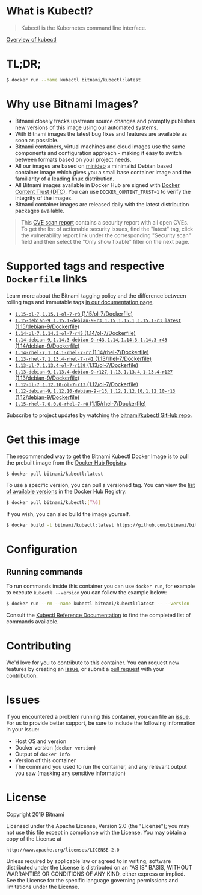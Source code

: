 
# What is Kubectl?

> Kubectl is the Kubernetes command line interface.

[Overview of kubectl](https://kubernetes.io/docs/reference/kubectl/overview/)

# TL;DR;

```bash
$ docker run --name kubectl bitnami/kubectl:latest
```

# Why use Bitnami Images?

* Bitnami closely tracks upstream source changes and promptly publishes new versions of this image using our automated systems.
* With Bitnami images the latest bug fixes and features are available as soon as possible.
* Bitnami containers, virtual machines and cloud images use the same components and configuration approach - making it easy to switch between formats based on your project needs.
* All our images are based on [minideb](https://github.com/bitnami/minideb) a minimalist Debian based container image which gives you a small base container image and the familiarity of a leading linux distribution.
* All Bitnami images available in Docker Hub are signed with [Docker Content Trust (DTC)](https://docs.docker.com/engine/security/trust/content_trust/). You can use `DOCKER_CONTENT_TRUST=1` to verify the integrity of the images.
* Bitnami container images are released daily with the latest distribution packages available.


> This [CVE scan report](https://quay.io/repository/bitnami/kubectl?tab=tags) contains a security report with all open CVEs. To get the list of actionable security issues, find the "latest" tag, click the vulnerability report link under the corresponding "Security scan" field and then select the "Only show fixable" filter on the next page.

# Supported tags and respective `Dockerfile` links

Learn more about the Bitnami tagging policy and the difference between rolling tags and immutable tags [in our documentation page](https://docs.bitnami.com/containers/how-to/understand-rolling-tags-containers/).


* [`1.15-ol-7`, `1.15.1-ol-7-r3` (1.15/ol-7/Dockerfile)](https://github.com/bitnami/bitnami-docker-kubectl/blob/1.15.1-ol-7-r3/1.15/ol-7/Dockerfile)
* [`1.15-debian-9`, `1.15.1-debian-9-r3`, `1.15`, `1.15.1`, `1.15.1-r3`, `latest` (1.15/debian-9/Dockerfile)](https://github.com/bitnami/bitnami-docker-kubectl/blob/1.15.1-debian-9-r3/1.15/debian-9/Dockerfile)
* [`1.14-ol-7`, `1.14.3-ol-7-r45` (1.14/ol-7/Dockerfile)](https://github.com/bitnami/bitnami-docker-kubectl/blob/1.14.3-ol-7-r45/1.14/ol-7/Dockerfile)
* [`1.14-debian-9`, `1.14.3-debian-9-r43`, `1.14`, `1.14.3`, `1.14.3-r43` (1.14/debian-9/Dockerfile)](https://github.com/bitnami/bitnami-docker-kubectl/blob/1.14.3-debian-9-r43/1.14/debian-9/Dockerfile)
* [`1.14-rhel-7`, `1.14.1-rhel-7-r7` (1.14/rhel-7/Dockerfile)](https://github.com/bitnami/bitnami-docker-kubectl/blob/1.14.1-rhel-7-r7/1.14/rhel-7/Dockerfile)
* [`1.13-rhel-7`, `1.13.4-rhel-7-r41` (1.13/rhel-7/Dockerfile)](https://github.com/bitnami/bitnami-docker-kubectl/blob/1.13.4-rhel-7-r41/1.13/rhel-7/Dockerfile)
* [`1.13-ol-7`, `1.13.4-ol-7-r139` (1.13/ol-7/Dockerfile)](https://github.com/bitnami/bitnami-docker-kubectl/blob/1.13.4-ol-7-r139/1.13/ol-7/Dockerfile)
* [`1.13-debian-9`, `1.13.4-debian-9-r127`, `1.13`, `1.13.4`, `1.13.4-r127` (1.13/debian-9/Dockerfile)](https://github.com/bitnami/bitnami-docker-kubectl/blob/1.13.4-debian-9-r127/1.13/debian-9/Dockerfile)
* [`1.12-ol-7`, `1.12.10-ol-7-r13` (1.12/ol-7/Dockerfile)](https://github.com/bitnami/bitnami-docker-kubectl/blob/1.12.10-ol-7-r13/1.12/ol-7/Dockerfile)
* [`1.12-debian-9`, `1.12.10-debian-9-r13`, `1.12`, `1.12.10`, `1.12.10-r13` (1.12/debian-9/Dockerfile)](https://github.com/bitnami/bitnami-docker-kubectl/blob/1.12.10-debian-9-r13/1.12/debian-9/Dockerfile)
* [`1.15-rhel-7`, `0.0.0-rhel-7-r0` (1.15/rhel-7/Dockerfile)](https://github.com/bitnami/bitnami-docker-kubectl/blob/0.0.0-rhel-7-r0/1.15/rhel-7/Dockerfile)

Subscribe to project updates by watching the [bitnami/kubectl GitHub repo](https://github.com/bitnami/bitnami-docker-kubectl).

# Get this image

The recommended way to get the Bitnami Kubectl Docker Image is to pull the prebuilt image from the [Docker Hub Registry](https://hub.docker.com/r/bitnami/kubectl).

```bash
$ docker pull bitnami/kubectl:latest
```

To use a specific version, you can pull a versioned tag. You can view the [list of available versions](https://hub.docker.com/r/bitnami/kubectl/tags/) in the Docker Hub Registry.

```bash
$ docker pull bitnami/kubectl:[TAG]
```

If you wish, you can also build the image yourself.

```bash
$ docker build -t bitnami/kubectl:latest https://github.com/bitnami/bitnami-docker-kubectl.git
```

# Configuration

## Running commands

To run commands inside this container you can use `docker run`, for example to execute `kubectl --version` you can follow the example below:

```bash
$ docker run --rm --name kubectl bitnami/kubectl:latest -- --version
```

Consult the [Kubectl Reference Documentation](https://kubernetes.io/docs/reference/generated/kubectl/kubectl-commands) to find the completed list of commands available.

# Contributing

We'd love for you to contribute to this container. You can request new features by creating an [issue](https://github.com/bitnami/bitnami-docker-kubectl/issues), or submit a [pull request](https://github.com/bitnami/bitnami-docker-kubectl/pulls) with your contribution.

# Issues

If you encountered a problem running this container, you can file an [issue](https://github.com/bitnami/bitnami-docker-kubectl/issues). For us to provide better support, be sure to include the following information in your issue:

- Host OS and version
- Docker version (`docker version`)
- Output of `docker info`
- Version of this container
- The command you used to run the container, and any relevant output you saw (masking any sensitive information)

# License

Copyright 2019 Bitnami

Licensed under the Apache License, Version 2.0 (the "License");
you may not use this file except in compliance with the License.
You may obtain a copy of the License at

    http://www.apache.org/licenses/LICENSE-2.0

Unless required by applicable law or agreed to in writing, software
distributed under the License is distributed on an "AS IS" BASIS,
WITHOUT WARRANTIES OR CONDITIONS OF ANY KIND, either express or implied.
See the License for the specific language governing permissions and
limitations under the License.
